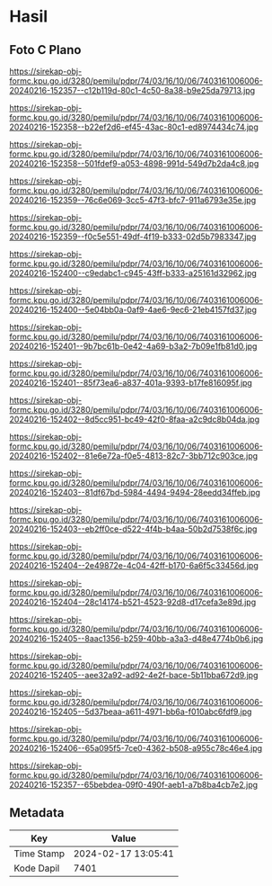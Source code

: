 # Hasil

## Foto C Plano

https://sirekap-obj-formc.kpu.go.id/3280/pemilu/pdpr/74/03/16/10/06/7403161006006-20240216-152357--c12b119d-80c1-4c50-8a38-b9e25da79713.jpg

https://sirekap-obj-formc.kpu.go.id/3280/pemilu/pdpr/74/03/16/10/06/7403161006006-20240216-152358--b22ef2d6-ef45-43ac-80c1-ed8974434c74.jpg

https://sirekap-obj-formc.kpu.go.id/3280/pemilu/pdpr/74/03/16/10/06/7403161006006-20240216-152358--501fdef9-a053-4898-991d-549d7b2da4c8.jpg

https://sirekap-obj-formc.kpu.go.id/3280/pemilu/pdpr/74/03/16/10/06/7403161006006-20240216-152359--76c6e069-3cc5-47f3-bfc7-911a6793e35e.jpg

https://sirekap-obj-formc.kpu.go.id/3280/pemilu/pdpr/74/03/16/10/06/7403161006006-20240216-152359--f0c5e551-49df-4f19-b333-02d5b7983347.jpg

https://sirekap-obj-formc.kpu.go.id/3280/pemilu/pdpr/74/03/16/10/06/7403161006006-20240216-152400--c9edabc1-c945-43ff-b333-a25161d32962.jpg

https://sirekap-obj-formc.kpu.go.id/3280/pemilu/pdpr/74/03/16/10/06/7403161006006-20240216-152400--5e04bb0a-0af9-4ae6-9ec6-21eb4157fd37.jpg

https://sirekap-obj-formc.kpu.go.id/3280/pemilu/pdpr/74/03/16/10/06/7403161006006-20240216-152401--9b7bc61b-0e42-4a69-b3a2-7b09e1fb81d0.jpg

https://sirekap-obj-formc.kpu.go.id/3280/pemilu/pdpr/74/03/16/10/06/7403161006006-20240216-152401--85f73ea6-a837-401a-9393-b17fe816095f.jpg

https://sirekap-obj-formc.kpu.go.id/3280/pemilu/pdpr/74/03/16/10/06/7403161006006-20240216-152402--8d5cc951-bc49-42f0-8faa-a2c9dc8b04da.jpg

https://sirekap-obj-formc.kpu.go.id/3280/pemilu/pdpr/74/03/16/10/06/7403161006006-20240216-152402--81e6e72a-f0e5-4813-82c7-3bb712c903ce.jpg

https://sirekap-obj-formc.kpu.go.id/3280/pemilu/pdpr/74/03/16/10/06/7403161006006-20240216-152403--81df67bd-5984-4494-9494-28eedd34ffeb.jpg

https://sirekap-obj-formc.kpu.go.id/3280/pemilu/pdpr/74/03/16/10/06/7403161006006-20240216-152403--eb2ff0ce-d522-4f4b-b4aa-50b2d7538f6c.jpg

https://sirekap-obj-formc.kpu.go.id/3280/pemilu/pdpr/74/03/16/10/06/7403161006006-20240216-152404--2e49872e-4c04-42ff-b170-6a6f5c33456d.jpg

https://sirekap-obj-formc.kpu.go.id/3280/pemilu/pdpr/74/03/16/10/06/7403161006006-20240216-152404--28c14174-b521-4523-92d8-d17cefa3e89d.jpg

https://sirekap-obj-formc.kpu.go.id/3280/pemilu/pdpr/74/03/16/10/06/7403161006006-20240216-152405--8aac1356-b259-40bb-a3a3-d48e4774b0b6.jpg

https://sirekap-obj-formc.kpu.go.id/3280/pemilu/pdpr/74/03/16/10/06/7403161006006-20240216-152405--aee32a92-ad92-4e2f-bace-5b11bba672d9.jpg

https://sirekap-obj-formc.kpu.go.id/3280/pemilu/pdpr/74/03/16/10/06/7403161006006-20240216-152405--5d37beaa-a611-4971-bb6a-f010abc6fdf9.jpg

https://sirekap-obj-formc.kpu.go.id/3280/pemilu/pdpr/74/03/16/10/06/7403161006006-20240216-152406--65a095f5-7ce0-4362-b508-a955c78c46e4.jpg

https://sirekap-obj-formc.kpu.go.id/3280/pemilu/pdpr/74/03/16/10/06/7403161006006-20240216-152357--65bebdea-09f0-490f-aeb1-a7b8ba4cb7e2.jpg


## Metadata

| Key        | Value               |
| ---------- | ------------------- |
| Time Stamp | 2024-02-17 13:05:41 |
| Kode Dapil | 7401                |



